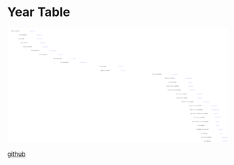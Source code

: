# Year Table #

[![Year Table](year_table.svg)](http://otahi.github.io/year_table/year_table.svg)

[github](https://github.com/otahi/otahi.github.io/tree/master/year_table)
